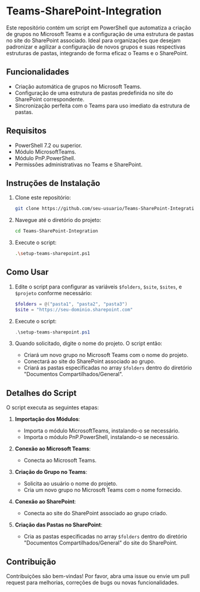 # Teams-SharePoint-Integration

Este repositório contém um script em PowerShell que automatiza a criação de grupos no Microsoft Teams e a configuração de uma estrutura de pastas no site do SharePoint associado. Ideal para organizações que desejam padronizar e agilizar a configuração de novos grupos e suas respectivas estruturas de pastas, integrando de forma eficaz o Teams e o SharePoint.

## Funcionalidades

- Criação automática de grupos no Microsoft Teams.
- Configuração de uma estrutura de pastas predefinida no site do SharePoint correspondente.
- Sincronização perfeita com o Teams para uso imediato da estrutura de pastas.

## Requisitos

- PowerShell 7.2 ou superior.
- Módulo MicrosoftTeams.
- Módulo PnP.PowerShell.
- Permissões administrativas no Teams e SharePoint.

## Instruções de Instalação

1. Clone este repositório:
    ```sh
    git clone https://github.com/seu-usuario/Teams-SharePoint-Integration.git
    ```

2. Navegue até o diretório do projeto:
    ```sh
    cd Teams-SharePoint-Integration
    ```

3. Execute o script:
    ```sh
    .\setup-teams-sharepoint.ps1
    ```

## Como Usar

1. Edite o script para configurar as variáveis `$folders`, `$site`, `$sites`, e `$projeto` conforme necessário:
    ```powershell
    $folders = @("pasta1", "pasta2", "pasta3")
    $site = "https://seu-dominio.sharepoint.com"
    ```

2. Execute o script:
    ```powershell
    .\setup-teams-sharepoint.ps1
    ```

3. Quando solicitado, digite o nome do projeto. O script então:
    - Criará um novo grupo no Microsoft Teams com o nome do projeto.
    - Conectará ao site do SharePoint associado ao grupo.
    - Criará as pastas especificadas no array `$folders` dentro do diretório "Documentos Compartilhados/General".

## Detalhes do Script

O script executa as seguintes etapas:

1. **Importação dos Módulos**:
    - Importa o módulo MicrosoftTeams, instalando-o se necessário.
    - Importa o módulo PnP.PowerShell, instalando-o se necessário.

2. **Conexão ao Microsoft Teams**:
    - Conecta ao Microsoft Teams.

3. **Criação do Grupo no Teams**:
    - Solicita ao usuário o nome do projeto.
    - Cria um novo grupo no Microsoft Teams com o nome fornecido.

4. **Conexão ao SharePoint**:
    - Conecta ao site do SharePoint associado ao grupo criado.

5. **Criação das Pastas no SharePoint**:
    - Cria as pastas especificadas no array `$folders` dentro do diretório "Documentos Compartilhados/General" do site do SharePoint.

## Contribuição

Contribuições são bem-vindas! Por favor, abra uma issue ou envie um pull request para melhorias, correções de bugs ou novas funcionalidades.
